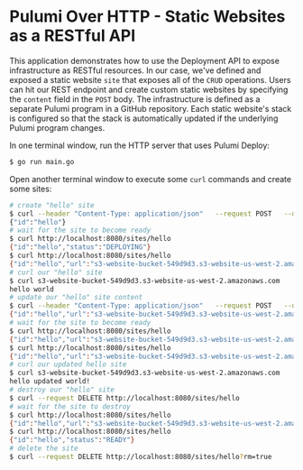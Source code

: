 # Pulumi Over HTTP - Static Websites as a RESTful API

This application demonstrates how to use the Deployment API to expose infrastructure as RESTful resources. In our case, we've defined and exposed a static website `site` that exposes all of the `CRUD` operations. Users can hit our REST endpoint and create custom static websites by specifying the `content` field in the `POST` body. The infrastructure is defined as a separate Pulumi program in a GitHub repository. Each static website's stack is configured so that the stack is automatically updated if the underlying Pulumi program changes.

In one terminal window, run the HTTP server that uses Pulumi Deploy:

```bash
$ go run main.go
```

Open another terminal window to execute some `curl` commands and create some sites:

```bash
# create "hello" site
$ curl --header "Content-Type: application/json"   --request POST   --data '{"id":"hello","content":"hello world\n"}'   http://localhost:8080/sites
{"id":"hello"}
# wait for the site to become ready
$ curl http://localhost:8080/sites/hello
{"id":"hello","status":"DEPLOYING"}
$ curl http://localhost:8080/sites/hello
{"id":"hello","url":"s3-website-bucket-549d9d3.s3-website-us-west-2.amazonaws.com","status":"READY"}
# curl our "hello" site
$ curl s3-website-bucket-549d9d3.s3-website-us-west-2.amazonaws.com
hello world
# update our "hello" site content
$ curl --header "Content-Type: application/json"   --request POST   --data '{"id":"hello","content":"hello updated world!\n"}'   http://localhost:8080/sites/hello
{"id":"hello","url":"s3-website-bucket-549d9d3.s3-website-us-west-2.amazonaws.com"}
# wait for the site to become ready
$ curl http://localhost:8080/sites/hello
{"id":"hello","url":"s3-website-bucket-549d9d3.s3-website-us-west-2.amazonaws.com","status":"DEPLOYING"}
$ curl http://localhost:8080/sites/hello
{"id":"hello","url":"s3-website-bucket-549d9d3.s3-website-us-west-2.amazonaws.com","status":"DEPLOYING"}
# curl our updated hello site
$ curl s3-website-bucket-549d9d3.s3-website-us-west-2.amazonaws.com
hello updated world!
# destroy our "hello" site
$ curl --request DELETE http://localhost:8080/sites/hello
# wait for the site to destroy
$ curl http://localhost:8080/sites/hello
{"id":"hello","url":"s3-website-bucket-549d9d3.s3-website-us-west-2.amazonaws.com","status":"DEPLOYING"}
$ curl http://localhost:8080/sites/hello
{"id":"hello","status":"READY"}
# delete the site
$ curl --request DELETE http://localhost:8080/sites/hello?rm=true
```

